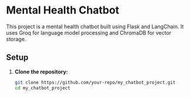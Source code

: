 # Mental Health Chatbot

This project is a mental health chatbot built using Flask and LangChain. It uses Groq for language model processing and ChromaDB for vector storage.

## Setup

1. **Clone the repository:**
   ```bash
   git clone https://github.com/your-repo/my_chatbot_project.git
   cd my_chatbot_project
